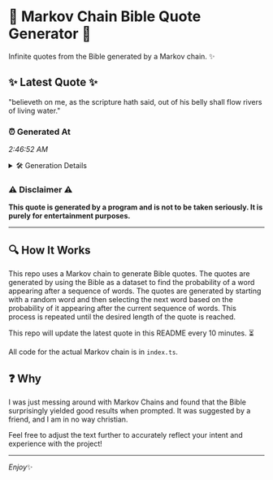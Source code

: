 # 📖 Markov Chain Bible Quote Generator 📖

Infinite quotes from the Bible generated by a Markov chain. ✨

## ✨ Latest Quote ✨
"believeth on me, as the scripture hath said, out of his belly shall flow rivers of living water."

### ⏰ Generated At
*2:46:52 AM*

<details>
    <summary>🛠️ Generation Details</summary>
    <p>
        <strong>🌱 Seed:</strong> believeth<br>
        <strong>🔄 Iterations:</strong> 17<br>
        <strong>📜 Context History:</strong><br>[ believeth ]: on<br>[ believeth, on ]: me,<br>[ believeth, on, me, ]: as<br>[ believeth, on, me,, as ]: the<br>[ believeth, on, me,, as, the ]: scripture<br>[ believeth, on, me,, as, the, scripture ]: hath<br>[ on, me,, as, the, scripture, hath ]: said,<br>[ me,, as, the, scripture, hath, said, ]: out<br>[ as, the, scripture, hath, said,, out ]: of<br>[ the, scripture, hath, said,, out, of ]: his<br>[ scripture, hath, said,, out, of, his ]: belly<br>[ hath, said,, out, of, his, belly ]: shall<br>[ said,, out, of, his, belly, shall ]: flow<br>[ out, of, his, belly, shall, flow ]: rivers<br>[ of, his, belly, shall, flow, rivers ]: of<br>[ his, belly, shall, flow, rivers, of ]: living<br>[ belly, shall, flow, rivers, of, living ]: water.<br>
    </p>
</details>

### ⚠️ Disclaimer ⚠️
**This quote is generated by a program and is not to be taken seriously. It is purely for entertainment purposes.**

---

## 🔍 How It Works

This repo uses a Markov chain to generate Bible quotes. The quotes are generated by using the Bible as a dataset to find the probability of a word appearing after a sequence of words. The quotes are generated by starting with a random word and then selecting the next word based on the probability of it appearing after the current sequence of words. This process is repeated until the desired length of the quote is reached.

This repo will update the latest quote in this README every 10 minutes. ⏳

All code for the actual Markov chain is in `index.ts`.

## ❓ Why

I was just messing around with Markov Chains and found that the Bible surprisingly yielded good results when prompted. 
It was suggested by a friend, and I am in no way christian.

Feel free to adjust the text further to accurately reflect your intent and experience with the project!

---

*Enjoy*✨
